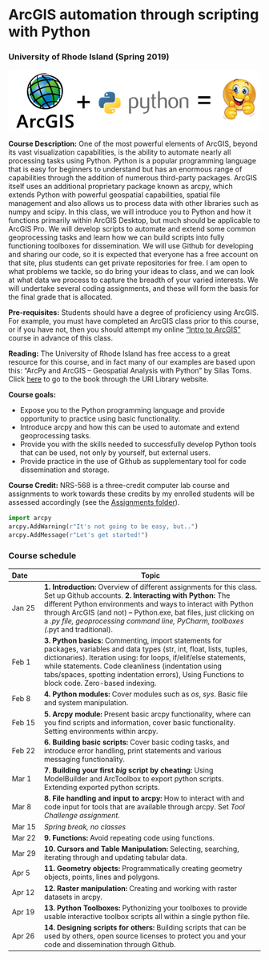 # ArcGIS automation through scripting with Python
### University of Rhode Island (Spring 2019)

![Banner Image](/images/banner.png?raw=true)

**Course Description:** One of the most powerful elements of ArcGIS, beyond its vast visualization capabilities, is the ability to automate nearly all processing tasks using Python. Python is a popular programming language that is easy for beginners to understand but has an enormous range of capabilities through the addition of numerous third-party packages. ArcGIS itself uses an additional proprietary package known as arcpy, which extends Python with powerful geospatial capabilities, spatial file management and also allows us to process data with other libraries such as numpy and scipy. In this class, we will introduce you to Python and how it functions primarily within ArcGIS Desktop, but much should be applicable to ArcGIS Pro. We will develop scripts to automate and extend some common geoprocessing tasks and learn how we can build scripts into fully functioning toolboxes for dissemination. We will use Github for developing and sharing our code, so it is expected that everyone has a free account on that site, plus students can get private repositories for free. I am open to what problems we tackle, so do bring your ideas to class, and we can look at what data we process to capture the breadth of your varied interests. We will undertake several coding assignments, and these will form the basis for the final grade that is allocated.

**Pre-requisites:** Students should have a degree of proficiency using ArcGIS. For example, you must have completed an ArcGIS class prior to this course, or if you have not, then you should attempt my online [“Intro to ArcGIS”](https://learn.anddavies.co.uk/project/introduction-to-arcgis/) course in advance of this class.

**Reading:** The University of Rhode Island has free access to a great resource for this course, and in fact many of our examples are based upon this: “ArcPy and ArcGIS – Geospatial Analysis with Python” by Silas Toms. Click [here](https://uri-primo.hosted.exlibrisgroup.com/primo-explore/fulldisplay?docid=01URI_ALMA51174200860002396&context=L&vid=01URI&lang=en_US&search_scope=Books_More&adaptor=Local%20Search%20Engine&tab=default_tab&query=any,contains,ArcPy%20and%20ArcGIS%20–%20Geospatial%20Analysis%20with%20Python&sortby=rank&offset=0) to go to the book through the URI Library website.

**Course goals:**
* Expose you to the Python programming language and provide opportunity to practice using basic functionality.
* Introduce arcpy and how this can be used to automate and extend geoprocessing tasks.
* Provide you with the skills needed to successfully develop Python tools that can be used, not only by yourself, but external users.
* Provide practice in the use of Github as supplementary tool for code dissemination and storage.

**Course Credit:** NRS-568 is a three-credit computer lab course and assignments to work towards these credits by my enrolled students will be assessed accordingly (see the [Assignments folder](/Assignments/)).

```python
import arcpy
arcpy.AddWarning(r"It's not going to be easy, but..")
arcpy.AddMessage(r"Let's get started!")
```

### Course schedule

Date&nbsp;&nbsp;&nbsp;&nbsp;&nbsp; | Topic
------------ | ---------
Jan 25 | **1. Introduction:** Overview of different assignments for this class. Set up Github accounts. **2. Interacting with Python:** The different Python environments and ways to interact with Python through ArcGIS (and not) – Python.exe, bat files, just clicking on a *.py file, geoprocessing command line, PyCharm, toolboxes (*.pyt and traditional).
Feb 1 |	**3. Python basics:** Commenting, import statements for packages, variables and data types (str, int, float, lists, tuples, dictionaries). Iteration using: for loops, if/elif/else statements, while statements. Code cleanliness (indentation using tabs/spaces, spotting indentation errors), Using Functions to block code. Zero-based indexing.
Feb 8 | **4. Python modules:** Cover modules such as *os*, *sys*. Basic file and system manipulation.
Feb 15 | **5. Arcpy module:** Present basic arcpy functionality, where can you find scripts and information, cover basic functionality. Setting environments within arcpy.
Feb 22 |	**6. Building basic scripts:** Cover basic coding tasks, and introduce error handling, print statements and various messaging functionality.
Mar 1 |	**7. Building your first *big* script by cheating:** Using ModelBuilder and ArcToolbox to export python scripts. Extending exported python scripts.
Mar 8 | **8. File handling and input to arcpy:** How to interact with and code input for tools that are available through arcpy. Set *Tool Challenge assignment*.
Mar 15 | *Spring break, no classes*
Mar 22 | **9. Functions:** Avoid repeating code using functions.
Mar 29 | **10. Cursors and Table Manipulation:** Selecting, searching, iterating through and updating tabular data.
Apr 5  | **11. Geometry objects:** Programmatically creating geometry objects, points, lines and polygons.
Apr 12 | **12. Raster manipulation:** Creating and working with raster datasets in arcpy.
Apr 19 | **13. Python Toolboxes:** Pythonizing your toolboxes to provide usable interactive toolbox scripts all within a single python file.
Apr 26 | **14. Designing scripts for others:** Building scripts that can be used by others, open source licenses to protect you and your code and dissemination through Github.
